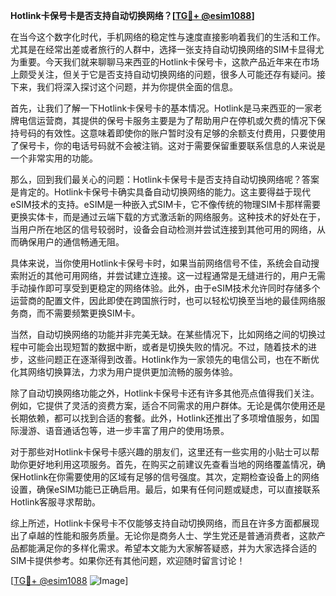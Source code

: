 **Hotlink卡保号卡是否支持自动切换网络？[[TG💪+ @esim1088](https://t.me/s/esim1088)]**

在当今这个数字化时代，手机网络的稳定性与速度直接影响着我们的生活和工作。尤其是在经常出差或者旅行的人群中，选择一张支持自动切换网络的SIM卡显得尤为重要。今天我们就来聊聊马来西亚的Hotlink卡保号卡，这款产品近年来在市场上颇受关注，但关于它是否支持自动切换网络的问题，很多人可能还存有疑问。接下来，我们将深入探讨这个问题，并为你提供全面的信息。

首先，让我们了解一下Hotlink卡保号卡的基本情况。Hotlink是马来西亚的一家老牌电信运营商，其提供的保号卡服务主要是为了帮助用户在停机或欠费的情况下保持号码的有效性。这意味着即使你的账户暂时没有足够的余额支付费用，只要使用了保号卡，你的电话号码就不会被注销。这对于需要保留重要联系信息的人来说是一个非常实用的功能。

那么，回到我们最关心的问题：Hotlink卡保号卡是否支持自动切换网络呢？答案是肯定的。Hotlink卡保号卡确实具备自动切换网络的能力。这主要得益于现代eSIM技术的支持。eSIM是一种嵌入式SIM卡，它不像传统的物理SIM卡那样需要更换实体卡，而是通过云端下载的方式激活新的网络服务。这种技术的好处在于，当用户所在地区的信号较弱时，设备会自动检测并尝试连接到其他可用的网络，从而确保用户的通信畅通无阻。

具体来说，当你使用Hotlink卡保号卡时，如果当前网络信号不佳，系统会自动搜索附近的其他可用网络，并尝试建立连接。这一过程通常是无缝进行的，用户无需手动操作即可享受到更稳定的网络体验。此外，由于eSIM技术允许同时存储多个运营商的配置文件，因此即使在跨国旅行时，也可以轻松切换至当地的最佳网络服务商，而不需要频繁更换SIM卡。

当然，自动切换网络的功能并非完美无缺。在某些情况下，比如网络之间的切换过程中可能会出现短暂的数据中断，或者是切换失败的情况。不过，随着技术的进步，这些问题正在逐渐得到改善。Hotlink作为一家领先的电信公司，也在不断优化其网络切换算法，力求为用户提供更加流畅的服务体验。

除了自动切换网络功能之外，Hotlink卡保号卡还有许多其他亮点值得我们关注。例如，它提供了灵活的资费方案，适合不同需求的用户群体。无论是偶尔使用还是长期依赖，都可以找到合适的套餐。此外，Hotlink还推出了多项增值服务，如国际漫游、语音通话包等，进一步丰富了用户的使用场景。

对于那些对Hotlink卡保号卡感兴趣的朋友们，这里还有一些实用的小贴士可以帮助你更好地利用这项服务。首先，在购买之前建议先查看当地的网络覆盖情况，确保Hotlink在你需要使用的区域有足够的信号强度。其次，定期检查设备上的网络设置，确保eSIM功能已正确启用。最后，如果有任何问题或疑虑，可以直接联系Hotlink客服寻求帮助。

综上所述，Hotlink卡保号卡不仅能够支持自动切换网络，而且在许多方面都展现出了卓越的性能和服务质量。无论你是商务人士、学生党还是普通消费者，这款产品都能满足你的多样化需求。希望本文能为大家解答疑惑，并为大家选择合适的SIM卡提供参考。如果你还有其他问题，欢迎随时留言讨论！

[[TG💪+ @esim1088](https://t.me/s/esim1088) ![Image](https://i.postimg.cc/4NQfJmqS/Snipaste-2025-05-13-00-14-12.png)]